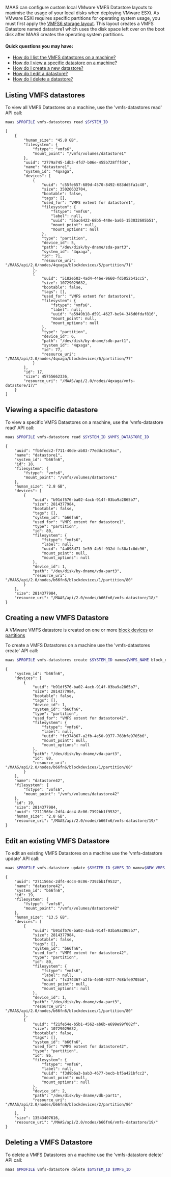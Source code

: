 MAAS can configure custom local VMware VMFS Datastore layouts to maximise the usage of your local disks when deploying VMware ESXi. As VMware ESXi requires specific partitions for operating system usage, you must first apply the [VMFS6 storage layout](/t/storage/775#VMFS6%20layout). This layout creates a VMFS Datastore named datastore1 which uses the disk space left over on the boot disk after MAAS creates the operating system partitions.

#### Quick questions you may have:

* [How do I list the VMFS datastores on a machine?](/t/vmware-vmfs-datastores/780#heading--listing-vmfs-datastores)
* [How do I view a specific datastore on a machine?](/t/vmware-vmfs-datastores/780#heading--viewing-vmfs-datastores)
* [How do I create a new datastore?](/t/vmware-vmfs-datastores/780#heading--creating-vmfs-datastores)
* [How do I edit a datastore?](/t/vmware-vmfs-datastores/780#heading--editing-vmfs-datastores)
* [How do I delete a datastore?](/t/vmware-vmfs-datastores/780#heading--deleting-vmfs-datastores)

<h2 id="heading--listing-vmfs-datastores">Listing VMFS datastores</h2>

To view all VMFS Datastores on a machine, use the 'vmfs-datastores read' API call:

``` bash
maas $PROFILE vmfs-datastores read $SYSTEM_ID
```

``` nohighlight
[
    {
        "human_size": "45.8 GB",
        "filesystem": {
            "fstype": "vmfs6",
            "mount_point": "/vmfs/volumes/datastore1"
        },
        "uuid": "2779a745-1db3-4fd7-b06e-455b728fffd4",
        "name": "datastore1",
        "system_id": "4qxaga",
        "devices": [
            {
                "uuid": "c55fe657-689d-4570-8492-683dd5fa1c40",
                "size": 35026632704,
                "bootable": false,
                "tags": [],
                "used_for": "VMFS extent for datastore1",
                "filesystem": {
                    "fstype": "vmfs6",
                    "label": null,
                    "uuid": "55ac6422-68b5-440e-ba65-153032605b51",
                    "mount_point": null,
                    "mount_options": null
                },
                "type": "partition",
                "device_id": 5,
                "path": "/dev/disk/by-dname/sda-part3",
                "system_id": "4qxaga",
                "id": 71,
                "resource_uri": "/MAAS/api/2.0/nodes/4qxaga/blockdevices/5/partition/71"
            },
            {
                "uuid": "5182e503-4ad4-446e-9660-fd5052b41cc5",
                "size": 10729029632,
                "bootable": false,
                "tags": [],
                "used_for": "VMFS extent for datastore1",
                "filesystem": {
                    "fstype": "vmfs6",
                    "label": null,
                    "uuid": "a5949b18-d591-4627-be94-346d0fdaf816",
                    "mount_point": null,
                    "mount_options": null
                },
                "type": "partition",
                "device_id": 6,
                "path": "/dev/disk/by-dname/sdb-part1",
                "system_id": "4qxaga",
                "id": 77,
                "resource_uri": "/MAAS/api/2.0/nodes/4qxaga/blockdevices/6/partition/77"
            }
        ],
        "id": 17,
        "size": 45755662336,
        "resource_uri": "/MAAS/api/2.0/nodes/4qxaga/vmfs-datastore/17/"
    }
]
```

<h2 id="heading--viewing-vmfs-datastores">Viewing a specific datastore</h2>

To view a specific VMFS Datastores on a machine, use the 'vmfs-datastore read' API call:

``` bash
maas $PROFILE vmfs-datastore read $SYSTEM_ID $VMFS_DATASTORE_ID
```

``` nohighlight
{
    "uuid": "fb6fedc2-f711-40de-ab83-77eddc3e19ac",
    "name": "datastore1",
    "system_id": "b66fn6",
    "id": 18,
    "filesystem": {
        "fstype": "vmfs6",
        "mount_point": "/vmfs/volumes/datastore1"
    },
    "human_size": "2.8 GB",
    "devices": [
        {
            "uuid": "b91df576-ba02-4acb-914f-03ba9a2865b7",
            "size": 2814377984,
            "bootable": false,
            "tags": [],
            "system_id": "b66fn6",
            "used_for": "VMFS extent for datastore1",
            "type": "partition",
            "id": 80,
            "filesystem": {
                "fstype": "vmfs6",
                "label": null,
                "uuid": "4a098d71-1e59-4b5f-932d-fc30a1c0dc96",
                "mount_point": null,
                "mount_options": null
            },
            "device_id": 1,
            "path": "/dev/disk/by-dname/vda-part3",
            "resource_uri": "/MAAS/api/2.0/nodes/b66fn6/blockdevices/1/partition/80"
        }
    ],
    "size": 2814377984,
    "resource_uri": "/MAAS/api/2.0/nodes/b66fn6/vmfs-datastore/18/"
}
```

<h2 id="heading--creating-vmfs-datastores">Creating a new VMFS Datastore</h2>

A VMware VMFS datastore is created on one or more [block devices](/t/block-devices/749) or [partitions](/t/block-devices/749)

To create a VMFS Datastores on a machine use the 'vmfs-datastores create' API call:

``` bash
maas $PROFILE vmfs-datastores create $SYSTEM_ID name=$VMFS_NAME block_devices=$BLOCK_ID_1,$BLOCK_ID_2 partitions=$PARTITION_ID_1,$PARTITION_ID_2
```

``` nohighlight
{
    "system_id": "b66fn6",
    "devices": [
        {
            "uuid": "b91df576-ba02-4acb-914f-03ba9a2865b7",
            "size": 2814377984,
            "bootable": false,
            "tags": [],
            "device_id": 1,
            "system_id": "b66fn6",
            "type": "partition",
            "used_for": "VMFS extent for datastore42",
            "filesystem": {
                "fstype": "vmfs6",
                "label": null,
                "uuid": "fc374367-a2fb-4e50-9377-768bfe9705b6",
                "mount_point": null,
                "mount_options": null
            },
            "path": "/dev/disk/by-dname/vda-part3",
            "id": 80,
            "resource_uri": "/MAAS/api/2.0/nodes/b66fn6/blockdevices/1/partition/80"
        }
    ],
    "name": "datastore42",
    "filesystem": {
        "fstype": "vmfs6",
        "mount_point": "/vmfs/volumes/datastore42"
    },
    "id": 19,
    "size": 2814377984,
    "uuid": "2711566c-2df4-4cc4-8c06-7392bb1f9532",
    "human_size": "2.8 GB",
    "resource_uri": "/MAAS/api/2.0/nodes/b66fn6/vmfs-datastore/19/"
}
```

<h2 id="heading--editing-vmfs-datastores">Edit an existing VMFS Datastore</h2>

To edit an existing VMFS Datastores on a machine use the 'vmfs-datastore update' API call:

``` bash
maas $PROFILE vmfs-datastore update $SYSTEM_ID $VMFS_ID name=$NEW_VMFS_NAME add_block_devices=$NEW_BLOCK_ID_1,$NEW_BLOCK_ID_2 add_partitions=$NEW_PARTITION_ID_1,$NEW_PARTITION_ID_2 remove_partitions=$EXISTING_PARTITION_ID1,$EXISTING_PARTITION_ID2
```

``` nohighlight
{
    "uuid": "2711566c-2df4-4cc4-8c06-7392bb1f9532",
    "name": "datastore42",
    "system_id": "b66fn6",
    "id": 19,
    "filesystem": {
        "fstype": "vmfs6",
        "mount_point": "/vmfs/volumes/datastore42"
    },
    "human_size": "13.5 GB",
    "devices": [
        {
            "uuid": "b91df576-ba02-4acb-914f-03ba9a2865b7",
            "size": 2814377984,
            "bootable": false,
            "tags": [],
            "system_id": "b66fn6",
            "used_for": "VMFS extent for datastore42",
            "type": "partition",
            "id": 80,
            "filesystem": {
                "fstype": "vmfs6",
                "label": null,
                "uuid": "fc374367-a2fb-4e50-9377-768bfe9705b6",
                "mount_point": null,
                "mount_options": null
            },
            "device_id": 1,
            "path": "/dev/disk/by-dname/vda-part3",
            "resource_uri": "/MAAS/api/2.0/nodes/b66fn6/blockdevices/1/partition/80"
        },
        {
            "uuid": "f21fe54e-b5b1-4562-ab6b-e699e99f002f",
            "size": 10729029632,
            "bootable": false,
            "tags": [],
            "system_id": "b66fn6",
            "used_for": "VMFS extent for datastore42",
            "type": "partition",
            "id": 86,
            "filesystem": {
                "fstype": "vmfs6",
                "label": null,
                "uuid": "f3d9b6a3-bab3-4677-becb-bf5a421bfcc2",
                "mount_point": null,
                "mount_options": null
            },
            "device_id": 2,
            "path": "/dev/disk/by-dname/vdb-part1",
            "resource_uri": "/MAAS/api/2.0/nodes/b66fn6/blockdevices/2/partition/86"
        }
    ],
    "size": 13543407616,
    "resource_uri": "/MAAS/api/2.0/nodes/b66fn6/vmfs-datastore/19/"
}
```

<h2 id="heading--deleting-vmfs-datastores">Deleting a VMFS Datastore</h2>

To delete a VMFS Datastores on a machine use the 'vmfs-datastore delete' API call:

``` bash
maas $PROFILE vmfs-datastore delete $SYSTEM_ID $VMFS_ID
```